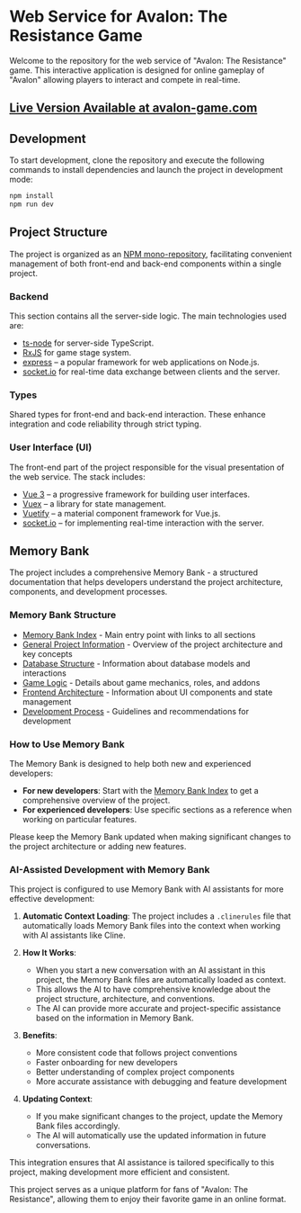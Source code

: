 # Web Service for Avalon: The Resistance Game

Welcome to the repository for the web service of "Avalon: The Resistance" game. This interactive application is designed for online gameplay of "Avalon" allowing players to interact and compete in real-time.

## [Live Version Available at avalon-game.com](http://avalon-game.com/)

## Development

To start development, clone the repository and execute the following commands to install dependencies and launch the project in development mode:

```bash
npm install
npm run dev
```

## Project Structure

The project is organized as an [NPM mono-repository](https://docs.npmjs.com/cli/v7/using-npm/workspaces), facilitating convenient management of both front-end and back-end components within a single project.

### Backend

This section contains all the server-side logic. The main technologies used are:

- [ts-node](https://github.com/TypeStrong/ts-node) for server-side TypeScript.
- [RxJS](https://rxjs.dev/) for game stage system.
- [express](https://expressjs.com/) – a popular framework for web applications on Node.js.
- [socket.io](https://socket.io/) for real-time data exchange between clients and the server.

### Types

Shared types for front-end and back-end interaction. These enhance integration and code reliability through strict typing.

### User Interface (UI)

The front-end part of the project responsible for the visual presentation of the web service. The stack includes:

- [Vue 3](https://vuejs.org/) – a progressive framework for building user interfaces.
- [Vuex](https://vuex.vuejs.org/) – a library for state management.
- [Vuetify](https://vuetifyjs.com) – a material component framework for Vue.js.
- [socket.io](https://socket.io/) – for implementing real-time interaction with the server.

## Memory Bank

The project includes a comprehensive Memory Bank - a structured documentation that helps developers understand the project architecture, components, and development processes.

### Memory Bank Structure

- [Memory Bank Index](memory-bank-index.md) - Main entry point with links to all sections
- [General Project Information](memory-bank.md) - Overview of the project architecture and key concepts
- [Database Structure](memory-bank-db.md) - Information about database models and interactions
- [Game Logic](memory-bank-game.md) - Details about game mechanics, roles, and addons
- [Frontend Architecture](memory-bank-frontend.md) - Information about UI components and state management
- [Development Process](memory-bank-development.md) - Guidelines and recommendations for development

### How to Use Memory Bank

The Memory Bank is designed to help both new and experienced developers:

- **For new developers**: Start with the [Memory Bank Index](memory-bank-index.md) to get a comprehensive overview of the project.
- **For experienced developers**: Use specific sections as a reference when working on particular features.

Please keep the Memory Bank updated when making significant changes to the project architecture or adding new features.

### AI-Assisted Development with Memory Bank

This project is configured to use Memory Bank with AI assistants for more effective development:

1. **Automatic Context Loading**: The project includes a `.clinerules` file that automatically loads Memory Bank files into the context when working with AI assistants like Cline.

2. **How It Works**:

   - When you start a new conversation with an AI assistant in this project, the Memory Bank files are automatically loaded as context.
   - This allows the AI to have comprehensive knowledge about the project structure, architecture, and conventions.
   - The AI can provide more accurate and project-specific assistance based on the information in Memory Bank.

3. **Benefits**:

   - More consistent code that follows project conventions
   - Faster onboarding for new developers
   - Better understanding of complex project components
   - More accurate assistance with debugging and feature development

4. **Updating Context**:
   - If you make significant changes to the project, update the Memory Bank files accordingly.
   - The AI will automatically use the updated information in future conversations.

This integration ensures that AI assistance is tailored specifically to this project, making development more efficient and consistent.

This project serves as a unique platform for fans of "Avalon: The Resistance", allowing them to enjoy their favorite game in an online format.
